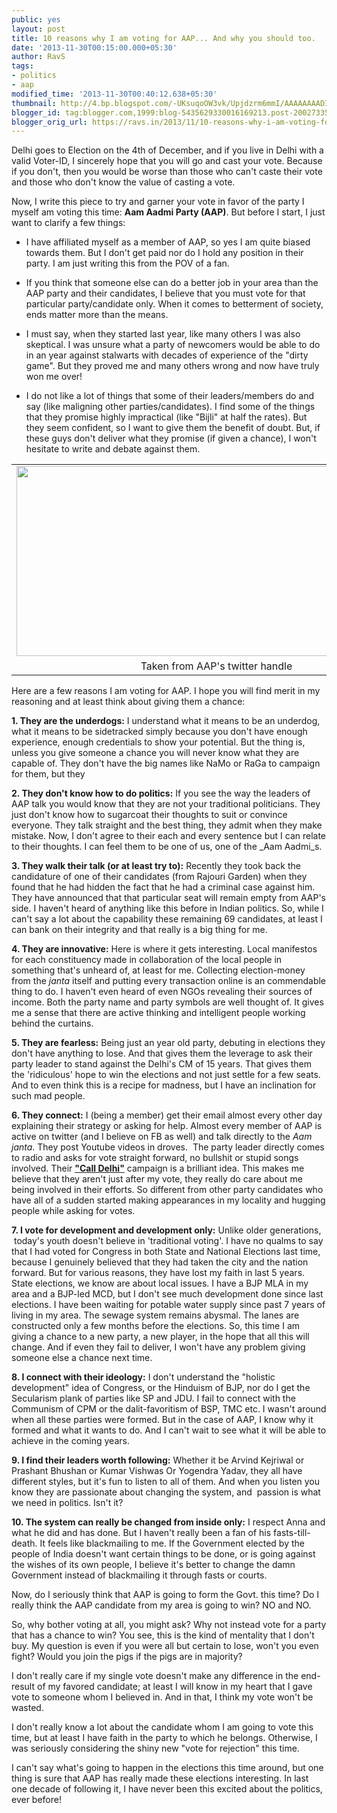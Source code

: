 ```yaml
---
public: yes
layout: post
title: 10 reasons why I am voting for AAP... And why you should too.
date: '2013-11-30T00:15:00.000+05:30'
author: RavS
tags:
- politics
- aap
modified_time: '2013-11-30T00:40:12.638+05:30'
thumbnail: http://4.bp.blogspot.com/-UKsuqoOW3vk/Upjdzrm6mmI/AAAAAAAADIo/6RGXK03LEdQ/s72-c/BaPsJiaCUAEoM\_n.jpg
blogger_id: tag:blogger.com,1999:blog-5435629330016169213.post-200273350485918976
blogger_orig_url: https://ravs.in/2013/11/10-reasons-why-i-am-voting-for-aap-and.html
---
```


Delhi goes to Election on the 4th of December, and if you live in Delhi with a valid Voter-ID, I sincerely hope that you will go and cast your vote. Because if you don't, then you would be worse than those who can't caste their vote and those who don't know the value of casting a vote.

Now, I write this piece to try and garner your vote in favor of the party I myself am voting this time: **Aam Aadmi Party (AAP)**. But before I start, I just want to clarify a few things:

- I have affiliated myself as a member of AAP, so yes I am quite biased towards them. But I don't get paid nor do I hold any position in their party. I am just writing this from the POV of a fan.

- If you think that someone else can do a better job in your area than the AAP party and their candidates, I believe that you must vote for that particular party/candidate only. When it comes to betterment of society, ends matter more than the means.

- I must say, when they started last year, like many others I was also skeptical. I was unsure what a party of newcomers would be able to do in an year against stalwarts with decades of experience of the "dirty game". But they proved me and many others wrong and now have truly won me over!

- I do not like a lot of things that some of their leaders/members do and say (like maligning other parties/candidates). I find some of the things that they promise highly impractical (like "Bijli" at half the rates). But they seem confident, so I want to give them the benefit of doubt. But, if these guys don't deliver what they promise (if given a chance), I won't hesitate to write and debate against them. 

<table cellpadding="0" cellspacing="0" class="tr-caption-container" style="margin-left: auto; margin-right: auto; text-align: center;"><tbody><tr><td style="text-align: center;"><a href="http://4.bp.blogspot.com/-UKsuqoOW3vk/Upjdzrm6mmI/AAAAAAAADIo/6RGXK03LEdQ/s1600/BaPsJiaCUAEoM_n.jpg" imageanchor="1" style="margin-left: auto; margin-right: auto;"><img border="0" height="304" src="http://4.bp.blogspot.com/-UKsuqoOW3vk/Upjdzrm6mmI/AAAAAAAADIo/6RGXK03LEdQ/s1600/BaPsJiaCUAEoM_n.jpg" width="640"></a></td></tr><tr><td class="tr-caption" style="text-align: center;">Taken from AAP's twitter handle</td></tr></tbody></table>

Here are a few reasons I am voting for AAP. I hope you will find merit in my reasoning and at least think about giving them a chance:

**1. They are the underdogs:** I understand what it means to be an underdog, what it means to be sidetracked simply because you don't have enough experience, enough credentials to show your potential. But the thing is, unless you give someone a chance you will never know what they are capable of. They don't have the big names like NaMo or RaGa to campaign for them, but they 

**2. They don't know how to do politics:** If you see the way the leaders of AAP talk you would know that they are not your traditional politicians. They just don't know how to sugarcoat their thoughts to suit or convince everyone. They talk straight and the best thing, they admit when they make mistake. Now, I don't agree to their each and every sentence but I can relate to their thoughts. I can feel them to be one of us, one of the _Aam Aadmi_s.

**3. They walk their talk (or at least try to):** Recently they took back the candidature of one of their candidates (from Rajouri Garden) when they found that he had hidden the fact that he had a criminal case against him. They have announced that that particular seat will remain empty from AAP's side. I haven't heard of anything like this before in Indian politics. So, while I can't say a lot about the capability these remaining 69 candidates, at least I can bank on their integrity and that really is a big thing for me.

**4. They are innovative:** Here is where it gets interesting. Local manifestos for each constituency made in collaboration of the local people in something that's unheard of, at least for me. Collecting election-money from the _janta_ itself and putting every transaction online is an commendable thing to do. I haven't even heard of even NGOs revealing their sources of income. Both the party name and party symbols are well thought of. It gives me a sense that there are active thinking and intelligent people working behind the curtains. 

**5. They are fearless:** Being just an year old party, debuting in elections they don't have anything to lose. And that gives them the leverage to ask their party leader to stand against the Delhi's CM of 15 years. That gives them the 'ridiculous' hope to win the elections and not just settle for a few seats. And to even think this is a recipe for madness, but I have an inclination for such mad people.

**6. They connect:** I (being a member) get their email almost every other day explaining their strategy or asking for help. Almost every member of AAP is active on twitter (and I believe on FB as well) and talk directly to the _Aam janta_. They post Youtube videos in droves.  The party leader directly comes to radio and asks for vote straight forward, no bullshit or stupid songs involved. Their **["Call Delhi"](http://emc3.aamaadmiparty.org/)** campaign is a brilliant idea. This makes me believe that they aren't just after my vote, they really do care about me being involved in their efforts. So different from other party candidates who have all of a sudden started making appearances in my locality and hugging people while asking for votes. 

**7. I vote for development and development only:** Unlike older generations,  today's youth doesn't believe in 'traditional voting'. I have no qualms to say that I had voted for Congress in both State and National Elections last time, because I genuinely believed that they had taken the city and the nation forward. But for various reasons, they have lost my faith in last 5 years. State elections, we know are about local issues. I have a BJP MLA in my area and a BJP-led MCD, but I don't see much development done since last elections. I have been waiting for potable water supply since past 7 years of living in my area. The sewage system remains abysmal. The lanes are constructed only a few months before the elections. So, this time I am giving a chance to a new party, a new player, in the hope that all this will change. And if even they fail to deliver, I won't have any problem giving someone else a chance next time.

**8. I connect with their ideology:** I don't understand the "holistic development" idea of Congress, or the Hinduism of BJP, nor do I get the Secularism plank of parties like SP and JDU. I fail to connect with the Communism of CPM or the dalit-favoritism of BSP, TMC etc. I wasn't around when all these parties were formed. But in the case of AAP, I know why it formed and what it wants to do. And I can't wait to see what it will be able to achieve in the coming years.

**9. I find their leaders worth following:** Whether it be Arvind Kejriwal or Prashant Bhushan or Kumar Vishwas Or Yogendra Yadav, they all have different styles, but it's fun to listen to all of them. And when you listen you know they are passionate about changing the system, and  passion is what we need in politics. Isn't it?

**10. The system can really be changed from inside only:** I respect Anna and what he did and has done. But I haven't really been a fan of his fasts-till-death. It feels like blackmailing to me. If the Government elected by the people of India doesn't want certain things to be done, or is going against the wishes of its own people, I believe it's better to change the damn Government instead of blackmailing it through fasts or courts.

Now, do I seriously think that AAP is going to form the Govt. this time? Do I really think the AAP candidate from my area is going to win? NO and NO.

So, why bother voting at all, you might ask? Why not instead vote for a party that has a chance to win? You see, this is the kind of mentality that I don't buy. My question is even if you were all but certain to lose, won't you even fight? Would you join the pigs if the pigs are in majority?

I don't really care if my single vote doesn't make any difference in the end-result of my favored candidate; at least I will know in my heart that I gave vote to someone whom I believed in. And in that, I think my vote won't be wasted. 

I don't really know a lot about the candidate whom I am going to vote this time, but at least I have faith in the party to which he belongs. Otherwise, I was seriously considering the shiny new "vote for rejection" this time.

I can't say what's going to happen in the elections this time around, but one thing is sure that AAP has really made these elections interesting. In last one decade of following it, I have never been this excited about the politics, ever before!
